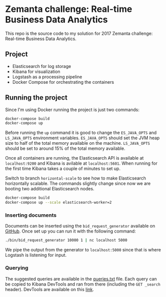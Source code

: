 # Zemanta challenge: Real-time Business Data Analytics

This repo is the source code to my solution for 2017 Zemanta challenge: Real-time Business Data Analytics.

## Project

* Elasticsearch for log storage
* Kibana for visualization
* Logstash as a processing pipeline
* Docker Compose for orchestrating the containers

## Running the project

Since I'm using Docker running the project is just two commands:

```bash
docker-compose build
docker-compose up
```

Before running the `up` command it is good to change the `ES_JAVA_OPTS` and `LS_JAVA_OPTS` environment variables.
`ES_JAVA_OPTS` should set the JVM heap size to half of the total memory available on the machine. `LS_JAVA_OPTS` should be set to around 15% of the total
memory available.

Once all containers are running, the Elasticsearch API is available at `localhost:9200` and Kibana is avilable at `localhost:5601`. When running for the first time Kibana takes a couple of minutes to set up.

Switch to branch `horizontal-scale` to see how to make Elasticsearch horizontally scalable. The commands slightly change since now we are booting
two additional Elasticsearch nodes.

```bash
docker-compose build
docker-compose up --scale elasticsearch-worker=2
```

### Inserting documents

Documents can be inserted using the `bid_request_generator` available on [GitHub](https://github.com/hamaxx/bid_request_generator). Once set up you can run it with the following command:

```bash
./bin/bid_request_generator 10000 1 | nc localhost 5000
```

We pipe the output from the generator to `localhost:5000` since that is where Logstash is listening for input.

### Querying

The suggested queries are available in the [queries.txt](./queries.txt) file. 
Each query can be copied to Kibana DevTools and ran from there (including the `GET _search` header). DevTools are available on this [link](localhost:5601/app/kibana#/dev_tools/console).